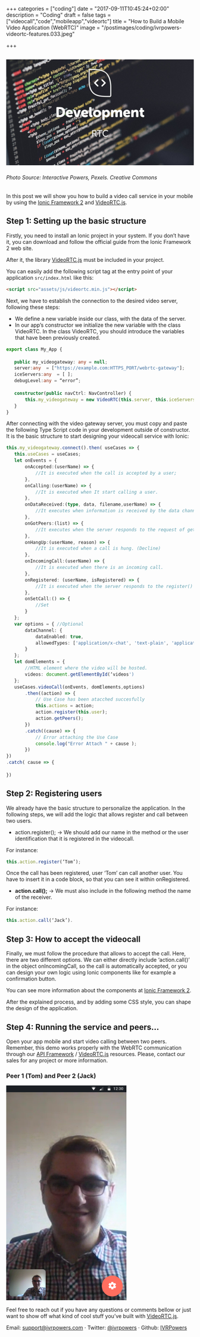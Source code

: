 +++
categories = ["coding"]
date = "2017-09-11T10:45:24+02:00"
description = "Coding"
draft = false
tags = ["videocall","code","mobileapp","videortc"]
title = "How to Build a Mobile Video Application (WebRTC)"
image = "/postimages/coding/ivrpowers-videortc-features.033.jpeg"

+++


![development](/postimages/coding/ivrpowers-videortc-features.033.jpeg)
------------
###### Photo Source: Interactive Powers, Pexels. Creative Commons




In this post we will show you how to build a video call service in your mobile by using the [Ionic Framework 2](http://ionicframework.com/) and [VideoRTC.js](http://blog.ivrpowers.com/post/development/introducing-videortcjs-developers/).


## Step 1: Setting up the basic structure

Firstly, you need to install an Ionic project in your system. If you don’t have it, you can download and follow the official guide from the Ionic Framework 2 web site.

After it, the library [VideoRTC.js](http://blog.ivrpowers.com/post/development/introducing-videortcjs-developers/) must be included in your project. 

You can easily add the following script tag at the entry point of your application `src/index.html` like this:
	
~~~html
<script src="assets/js/videortc.min.js"></script>
~~~

Next, we have to establish the connection to the desired video server, following these steps: 

* We define a new variable inside our class, with the data of the server.
* In our app’s constructor we initialize the new variable with the class VideoRTC. In the class VideoRTC, you should introduce the variables that have been previously created.

~~~typescript
export class My_App {
  
   public my_videogateway: any = null;
   server:any  = ["https://example.com:HTTPS_PORT/webrtc-gateway"];
   iceServers:any  = [ ];
   debugLevel:any = “error”;

   constructor(public navCtrl: NavController) {
       this.my_videogateway = new VideoRTC(this.server, this.iceServers, this.debugLevel);
   }
}
~~~

After connecting with the video gateway server, you must copy and paste the following Type Script code in your development outside of constructor. It is the basic structure to start designing your videocall service with Ionic:

~~~typescript
this.my_videogateway.connect().then( useCases => {
   this.useCases = useCases;
   let onEvents = {
       onAccepted:(userName) => {
           //It is executed when the call is accepted by a user;
       },
       onCalling:(userName) => {
           //It is executed when It start calling a user.
       },
       onDataReceived:(type, data, filename,userName) => {
           //It executes when information is received by the data channel.
       },
       onGotPeers:(list) => {
           //It executes when the server responds to the request of getPeers();
       },
       onHangUp:(userName, reason) => {
           //It is executed when a call is hung. (Decline)
       },
       onIncomingCall:(userName) => {
           //It is executed when there is an incoming call.
       },
       onRegistered: (userName, isRegistered) => {
           //It is executed when the server responds to the register() method;
       },
       onSetCall:() => {
           //Set
       }
   };
   var options = { //Optional
       dataChannel: {
           dataEnabled: true,
           allowedTypes: ['application/x-chat', 'text-plain', 'application/pdf']
       }
   };
   let domElements = {
       //HTML element where the video will be hosted.
       videos: document.getElementById(‘videos')
   };
   useCases.videoCall(onEvents, domElements,options)
       .then((action) => {
           // Use Case has been atacched succesfully
           this.actions = action;
           action.register(this.user);
           action.getPeers();
       })
       .catch((cause) => {
           // Error attaching the Use Case
           console.log("Error Attach " + cause );
       })
})
.catch( cause => {

})
~~~

## Step 2: Registering users

We already have the basic structure to personalize the application. In the following steps, we will add the logic that allows register and call between two users.

* action.register(); → We should add our name in the method or the user identification that it is registered in the videocall.

For instance:

~~~typescript
this.action.register(‘Tom’);  
~~~

Once the call has been registered, user ‘Tom’ can call another user. You have to insert it in a code block, so that you can see it within onRegistered.

* **action.call();** → We must also include in the following method the name of the receiver.

For instance:

~~~typescript
this.action.call(‘Jack’).
~~~

## Step 3: How to accept the videocall

Finally, we must follow the procedure that allows to accept the call. Here, there are two different options. We can either directly include ‘action.call()’ in the object onIncomingCall, so the call is automatically accepted, or you can design your own logic using Ionic components like for example a confirmation button.

You can see more information about the components at [Ionic Framework 2](http://ionicframework.com/docs/components/#alert-confirm).

After the explained process, and by adding some CSS style, you can shape the design of the application.

## Step 4: Running the service and peers...

Open your app mobile and start video calling between two peers. Remember, this demo works properly with the WebRTC communication through our [API Framework](http://blog.ivrpowers.com/post/products/video-rtc-api-framework/) / [VideoRTC.js](http://blog.ivrpowers.com/post/development/introducing-videortcjs-developers/) resources. Please, contact our sales for any project or more information. 

###	Peer 1 (Tom) and Peer 2 (Jack)

![videortc-mobile-tomandjack](/postimages/coding/mobile-tomandjack.png)

Feel free to reach out if you have any questions or comments bellow or just want to show off what kind of cool stuff you’ve built with [VideoRTC.js](http://blog.ivrpowers.com/post/development/introducing-videortcjs-developers/).

Email: [support@ivrpowers.com](mailto:support@ivrpowers.com) · Twitter: [@ivrpowers](https://twitter.com/ivrpowers)
 · Github: [IVRPowers](https://github.com/ivrpowers)
 
 